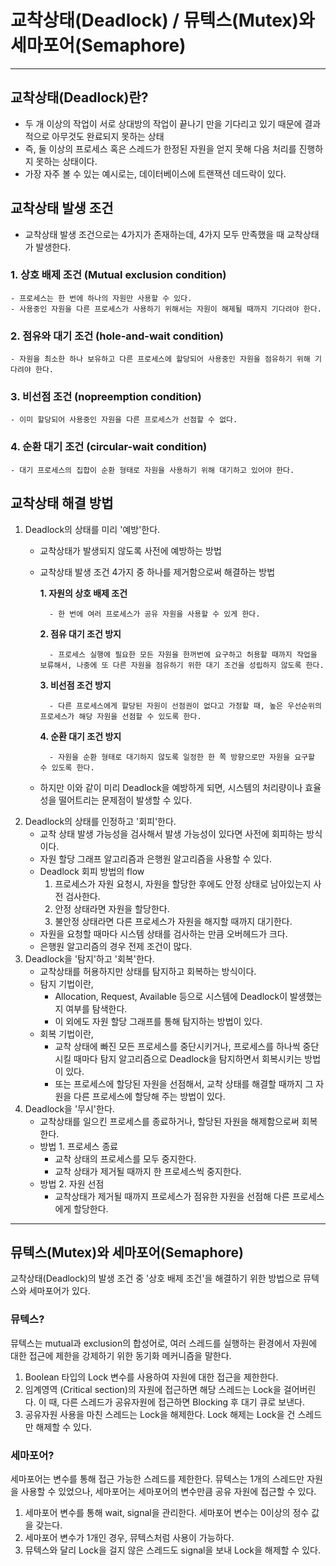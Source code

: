 # 교착상태(Deadlock) / 뮤텍스(Mutex)와 세마포어(Semaphore)

---

## 교착상태(Deadlock)란?
- 두 개 이상의 작업이 서로 상대방의 작업이 끝나기 만을 기다리고 있기 때문에 결과적으로 아무것도 완료되지 못하는 상태
- 즉, 둘 이상의 프로세스 혹은 스레드가 한정된 자원을 얻지 못해 다음 처리를 진행하지 못하는 상태이다.
- 가장 자주 볼 수 있는 예시로는, 데이터베이스에 트랜잭션 데드락이 있다.

## 교착상태 발생 조건
- 교착상태 발생 조건으로는 4가지가 존재하는데, 4가지 모두 만족했을 때 교착상태가 발생한다.
### 1. 상호 배제 조건 (Mutual exclusion condition)
	- 프로세스는 한 번에 하나의 자원만 사용할 수 있다.
	- 사용중인 자원을 다른 프로세스가 사용하기 위해서는 자원이 해제될 때까지 기다려야 한다.
### 2. 점유와 대기 조건 (hole-and-wait condition)
	- 자원을 최소한 하나 보유하고 다른 프로세스에 할당되어 사용중인 자원을 점유하기 위해 기다려야 한다.
### 3. 비선점 조건 (nopreemption condition)
	- 이미 할당되어 사용중인 자원을 다른 프로세스가 선점할 수 없다.
### 4. 순환 대기 조건 (circular-wait condition)
	- 대기 프로세스의 집합이 순환 형태로 자원을 사용하기 위해 대기하고 있어야 한다.

## 교착상태 해결 방법
1. Deadlock의 상태를 미리 '예방'한다.
	- 교착상태가 발생되지 않도록 사전에 예방하는 방법
	- 교착상태 발생 조건 4가지 중 하나를 제거함으로써 해결하는 방법


		**1. 자원의 상호 배제 조건**


			- 한 번에 여러 프로세스가 공유 자원을 사용할 수 있게 한다.


		**2. 점유 대기 조건 방지**


			- 프로세스 실행에 필요한 모든 자원을 한꺼번에 요구하고 허용할 때까지 작업을 보류해서, 나중에 또 다른 자원을 점유하기 위한 대기 조건을 성립하지 않도록 한다.


		**3. 비선점 조건 방지**


			- 다른 프로세스에게 할당된 자원이 선점권이 없다고 가정할 때, 높은 우선순위의 프로세스가 해당 자원을 선점할 수 있도록 한다.

			
		**4. 순환 대기 조건 방지**

		
			- 자원을 순환 형태로 대기하지 않도록 일정한 한 쪽 방향으로만 자원을 요구할 수 있도록 한다.
	- 하지만 이와 같이 미리 Deadlock을 예방하게 되면, 시스템의 처리량이나 효율성을 떨어트리는 문제점이 발생할 수 있다.
2. Deadlock의 상태를 인정하고 '회피'한다.
	- 교착 상태 발생 가능성을 검사해서 발생 가능성이 있다면 사전에 회피하는 방식이다.
	- 자원 할당 그래프 알고리즘과 은행원 알고리즘을 사용할 수 있다.
	- Deadlock 회피 방법의 flow
		1. 프로세스가 자원 요청시, 자원을 할당한 후에도 안정 상태로 남아있는지 사전 검사한다.
		2. 안정 상태라면 자원을 할당한다.
		3. 불안정 상태라면 다른 프로세스가 자원을 해지할 때까지 대기한다.
	- 자원을 요청할 때마다 시스템 상태를 검사하는 만큼 오버헤드가 크다.
	- 은행원 알고리즘의 경우 전제 조건이 많다.
3. Deadlock을 '탐지'하고 '회복'한다.
	- 교착상태를 허용하지만 상태를 탐지하고 회복하는 방식이다.
	- 탐지 기법이란,
		- Allocation, Request, Available 등으로 시스템에 Deadlock이 발생했는지 여부를 탐색한다.
		- 이 외에도 자원 할당 그래프를 통해 탐지하는 방법이 있다.
	- 회복 기법이란,
		- 교착 상태에 빠진 모든 프로세스를 중단시키거나, 프로세스를 하나씩 중단 시킬 때마다 탐지 알고리즘으로 Deadlock을 탐지하면서 회복시키는 방법이 있다.
		- 또는 프로세스에 할당된 자원을 선점해서, 교착 상태를 해결할 때까지 그 자원을 다른 프로세스에 할당해 주는 방법이 있다.
4. Deadlock을 '무시'한다.
	- 교착상태를 일으킨 프로세스를 종료하거나, 할당된 자원을 해제함으로써 회복한다.
	- 방법 1. 프로세스 종료
		- 교착 상태의 프로세스를 모두 중지한다.
		- 교착 상태가 제거될 때까지 한 프로세스씩 중지한다.
	- 방법 2. 자원 선점
		- 교착상태가 제거될 때까지 프로세스가 점유한 자원을 선점해 다른 프로세스에게 할당한다.




---


## 뮤텍스(Mutex)와 세마포어(Semaphore)
교착상태(Deadlock)의 발생 조건 중 '상호 배제 조건'을 해결하기 위한 방법으로 뮤텍스와 세마포어가 있다.

### 뮤텍스?
뮤텍스는 mutual과 exclusion의 합성어로, 여러 스레드를 실행하는 환경에서 자원에 대한 접근에 제한을 강제하기 위한 동기화 메커니즘을 말한다.

1. Boolean 타입의 Lock 변수를 사용하여 자원에 대한 접근을 제한한다.
2. 임계영역 (Critical section)의 자원에 접근하면 해당 스레드는 Lock을 걸어버린다. 이 때, 다른 스레드가 공유자원에 접근하면 Blocking 후 대기 큐로 보낸다.
3. 공유자원 사용을 마친 스레드는 Lock을 해제한다. Lock 해제는 Lock을 건 스레드만 해제할 수 있다.

### 세마포어?
세마포어는 변수를 통해 접근 가능한 스레드를 제한한다.
뮤텍스는 1개의 스레드만 자원을 사용할 수 있었으나, 세마포어는 세마포어의 변수만큼 공유 자원에 접근할 수 있다.

1. 세마포어 변수를 통해 wait, signal을 관리한다. 세마포어 변수는 0이상의 정수 값을 갖는다.
2. 세마포어 변수가 1개인 경우, 뮤텍스처럼 사용이 가능하다.
3. 뮤텍스와 달리 Lock을 걸지 않은 스레드도 signal을 보내 Lock을 해제할 수 있다.




